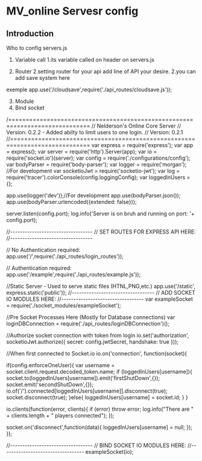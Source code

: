MV_online Servesr config
==========================

Introduction
-------------
Who to config servers.js 

1. Variable call
 1.its variable called on header on servers.js

2. Router
 2.setting router for your api add line of API your desire.
 2.you can add save system here 

exemple app.use('/cloudsave',require('./api_routes/cloudsave.js'));

3. Module
4. Bind socket


/=============================================================================
// Nelderson's Online Core Server
// Version: 0.2.2 - Added abilty to limit users to one login.
// Version: 0.2.1
//=============================================================================
var express = require('express');
var app = express();
var server = require('http').Server(app);
var io = require('socket.io')(server);
var config = require('./configurations/config');
var bodyParser = require('body-parser');
var logger = require('morgan'); //For development
var socketioJwt = require('socketio-jwt');
var log = require('tracer').colorConsole(config.loggingConfig);
var loggedInUsers = {};

app.use(logger('dev'));//For development
app.use(bodyParser.json());
app.use(bodyParser.urlencoded({extended: false}));

server.listen(config.port);
log.info('Server is on bruh and running on port: '+ config.port);

//----------------------------------
// SET ROUTES FOR EXPRESS API HERE: 
//----------------------------------

// No Authentication required:
app.use('/',require('./api_routes/login_routes'));

// Authentication required:
app.use('/example',require('./api_routes/example.js'));

//Static Server - Used to serve static files (HTNL,PNG,etc.)
app.use('/static', express.static('public'));
//----------------------------------
// ADD SOCKET IO MODULES HERE:
//----------------------------------
var exampleSocket = require('./socket_modules/exampleSocket');

//Pre Socket Processes Here (Mostly for Database connections)
var loginDBConnection = require('./api_routes/loginDBConnection')();

//Authorize socket connection with token from login
io.set('authorization', socketioJwt.authorize({
  secret: config.jwtSecret,
  handshake: true
}));

//When first connected to Socket.io
io.on('connection', function(socket){

  if(config.enforceOneUser){
    var username = socket.client.request.decoded_token.name;
    if (loggedInUsers[username]){
      socket.to(loggedInUsers[username]).emit('firstShutDown',{});
      socket.emit('secondShutDown',{});
      io.of('/').connected[loggedInUsers[username]].disconnect(true);
      socket.disconnect(true);
    }else{
      loggedInUsers[username] = socket.id;
    }
  }

  io.clients(function(error, clients){
    if (error) throw error;
    log.info("There are " + clients.length + " players connected");
  });

  socket.on('disconnect',function(data){
    loggedInUsers[username] = null;
  });
});

//----------------------------------
// BIND SOCKET IO MODULES HERE:
//----------------------------------
exampleSocket(io);
